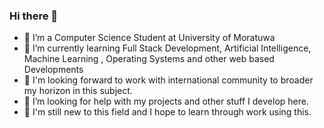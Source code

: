 ### Hi there 👋

- 🔭 I’m a Computer Science Student at University of Moratuwa
- 🌱 I’m currently learning Full Stack Development, Artificial Intelligence, Machine Learning , Operating Systems and other web based Developments
- 👯 I'm looking forward to work with international community to broader my horizon in this subject.
- 🤔 I’m looking for help with my projects and other stuff I develop here.
- :baby: I'm still new to this field and I hope to learn through work using this.

